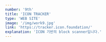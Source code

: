 ```yaml
---
number: '9th'
title: 'ICON TRACKER'
type: 'WEB SITE'
image: '/img/work9.jpg'
link: 'https://tracker.icon.foundation/'
explanation: 'ICON 기반의 block scanner입니다.'
---
```

